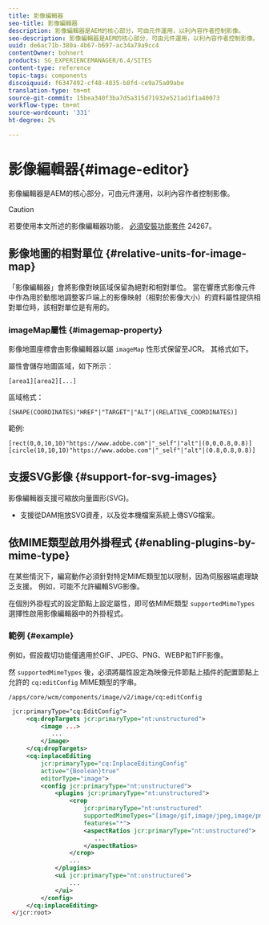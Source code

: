 ```yaml
---
title: 影像編輯器
seo-title: 影像編輯器
description: 影像編輯器是AEM的核心部分，可由元件運用，以利內容作者控制影像。
seo-description: 影像編輯器是AEM的核心部分，可由元件運用，以利內容作者控制影像。
uuid: de6ac71b-380a-4b67-b697-ac34a79a9cc4
contentOwner: bohnert
products: SG_EXPERIENCEMANAGER/6.4/SITES
content-type: reference
topic-tags: components
discoiquuid: f6347492-cf48-4835-b8fd-ce9a75a09abe
translation-type: tm+mt
source-git-commit: 15bea340f3ba7d5a315d71932e521ad1f1a40073
workflow-type: tm+mt
source-wordcount: '331'
ht-degree: 2%

---
```



# 影像編輯器{#image-editor}

影像編輯器是AEM的核心部分，可由元件運用，以利內容作者控制影像。

>[!CAUTION]
>
>若要使用本文所述的影像編輯器功能， [必須安裝功能套件](https://www.adobeaemcloud.com/content/marketplace/marketplaceProxy.html?packagePath=/content/companies/public/adobe/packages/cq640/featurepack/cq-6.4.0-featurepack-24267) 24267。

## 影像地圖的相對單位 {#relative-units-for-image-map}

「影像編輯器」會將影像對映區域保留為絕對和相對單位。 當在響應式影像元件中作為用於動態地調整客戶端上的影像映射（相對於影像大小）的資料屬性提供相對單位時，該相對單位是有用的。

### imageMap屬性 {#imagemap-property}

影像地圖座標會由影像編輯器以屬 `imageMap` 性形式保留至JCR。 其格式如下。

屬性會儲存地圖區域，如下所示：

`[area1][area2][...]`

區域格式：

`[SHAPE(COORDINATES)"HREF"|"TARGET"|"ALT"|(RELATIVE_COORDINATES)]`

範例:

`[rect(0,0,10,10)"https://www.adobe.com"|"_self"|"alt"|(0,0,0.8,0.8)]`
`[circle(10,10,10)"https://www.adobe.com"|"_self"|"alt"|(0.8,0.8,0.8)]`

## 支援SVG影像 {#support-for-svg-images}

影像編輯器支援可縮放向量圖形(SVG)。

* 支援從DAM拖放SVG資產，以及從本機檔案系統上傳SVG檔案。

## 依MIME類型啟用外掛程式 {#enabling-plugins-by-mime-type}

在某些情況下，編寫動作必須針對特定MIME類型加以限制，因為伺服器端處理缺乏支援。 例如，可能不允許編輯SVG影像。

在個別外掛程式的設定節點上設定屬性，即可依MIME類型 `supportedMimeTypes` 選擇性啟用影像編輯器中的外掛程式。

### 範例 {#example}

例如，假設裁切功能僅適用於GIF、JPEG、PNG、WEBP和TIFF影像。

然 `supportedMimeTypes` 後，必須將屬性設定為映像元件節點上插件的配置節點上允許的 `cq:editConfig` MIME類型的字串。

`/apps/core/wcm/components/image/v2/image/cq:editConfig`

```xml
 jcr:primaryType="cq:EditConfig">
     <cq:dropTargets jcr:primaryType="nt:unstructured">
         <image ...>
            ...
         </image>
     </cq:dropTargets>
     <cq:inplaceEditing
         jcr:primaryType="cq:InplaceEditingConfig"
         active="{Boolean}true"
         editorType="image">
         <config jcr:primaryType="nt:unstructured">
             <plugins jcr:primaryType="nt:unstructured">
                 <crop
                     jcr:primaryType="nt:unstructured"
                     supportedMimeTypes="[image/gif,image/jpeg,image/png,image/webp,image/tiff]"
                     features="*">
                     <aspectRatios jcr:primaryType="nt:unstructured">
                        ...
                     </aspectRatios>
                 </crop>
                 ...
             </plugins>
             <ui jcr:primaryType="nt:unstructured">
                 ...
             </ui>
         </config>
     </cq:inplaceEditing>
 </jcr:root>
```

